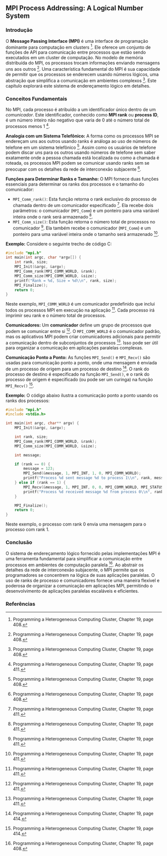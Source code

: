## MPI Process Addressing: A Logical Number System

### Introdução
O **Message Passing Interface (MPI)** é uma interface de programação dominante para computação em clusters [^408]. Ele oferece um conjunto de funções de API para comunicação entre processos que estão sendo executados em um cluster de computação. No modelo de memória distribuída do MPI, os processos trocam informações enviando mensagens uns aos outros [^408]. Uma característica fundamental do MPI é sua capacidade de permitir que os processos se enderecem usando números lógicos, uma abstração que simplifica a comunicação em ambientes complexos [^408]. Este capítulo explorará este sistema de endereçamento lógico em detalhes.

### Conceitos Fundamentais
No MPI, cada processo é atribuído a um identificador único dentro de um *comunicador*. Este identificador, conhecido como **MPI rank** ou **process ID**, é um número inteiro não negativo que varia de 0 até o número total de processos menos 1 [^411].

**Analogia com um Sistema Telefônico:**
A forma como os processos MPI se endereçam uns aos outros usando ranks é análoga ao uso de números de telefone em um sistema telefônico [^408]. Assim como os usuários de telefone podem discar uns para os outros usando números de telefone sem saber exatamente onde a pessoa chamada está localizada ou como a chamada é roteada, os processos MPI podem se comunicar usando ranks sem se preocupar com os detalhes da rede de interconexão subjacente [^408].

**Funções para Determinar Ranks e Tamanho:**
O MPI fornece duas funções essenciais para determinar os ranks dos processos e o tamanho do comunicador:
*   `MPI_Comm_rank()`: Esta função retorna o rank exclusivo do processo de chamada dentro de um comunicador especificado [^411]. Ela recebe dois parâmetros: o comunicador (`MPI_Comm`) e um ponteiro para uma variável inteira onde o rank será armazenado [^411].
*   `MPI_Comm_size()`: Esta função retorna o número total de processos no comunicador [^411]. Ela também recebe o comunicador (`MPI_Comm`) e um ponteiro para uma variável inteira onde o tamanho será armazenado [^411].

**Exemplo:**
Considere o seguinte trecho de código C:
```c
#include "mpi.h"
int main(int argc, char *argv[]) {
    int rank, size;
    MPI_Init(&argc, &argv);
    MPI_Comm_rank(MPI_COMM_WORLD, &rank);
    MPI_Comm_size(MPI_COMM_WORLD, &size);
    printf("Rank = %d, Size = %d\\n", rank, size);
    MPI_Finalize();
    return 0;
}
```
Neste exemplo, `MPI_COMM_WORLD` é um comunicador predefinido que inclui todos os processos MPI em execução na aplicação [^411]. Cada processo irá imprimir seu rank e o número total de processos.

**Comunicadores:**
Um **comunicador** define um grupo de processos que podem se comunicar entre si [^411]. O `MPI_COMM_WORLD` é o comunicador padrão, mas os aplicativos MPI podem criar comunicadores adicionais para permitir a comunicação dentro de subconjuntos de processos [^411]. Isso pode ser útil para organizar a comunicação em aplicações paralelas complexas.

**Comunicação Ponto a Ponto:**
As funções `MPI_Send()` e `MPI_Recv()` são usadas para comunicação ponto a ponto, onde uma mensagem é enviada de um processo de origem para um processo de destino [^414]. O rank do processo de destino é especificado na função `MPI_Send()`, e o rank do processo de origem é especificado (ou pode ser um curinga) na função `MPI_Recv()` [^414].

**Exemplo:**
O código abaixo ilustra a comunicação ponto a ponto usando os ranks dos processos:
```c
#include "mpi.h"
#include <stdio.h>

int main(int argc, char** argv) {
    MPI_Init(&argc, &argv);

    int rank, size;
    MPI_Comm_rank(MPI_COMM_WORLD, &rank);
    MPI_Comm_size(MPI_COMM_WORLD, &size);

    int message;

    if (rank == 0) {
        message = 123;
        MPI_Send(&message, 1, MPI_INT, 1, 0, MPI_COMM_WORLD);
        printf("Process %d sent message %d to process 1\\n", rank, message);
    } else if (rank == 1) {
        MPI_Recv(&message, 1, MPI_INT, 0, 0, MPI_COMM_WORLD, MPI_STATUS_IGNORE);
        printf("Process %d received message %d from process 0\\n", rank, message);
    }

    MPI_Finalize();
    return 0;
}
```
Neste exemplo, o processo com rank 0 envia uma mensagem para o processo com rank 1.

### Conclusão
O sistema de endereçamento lógico fornecido pelas implementações MPI é uma ferramenta fundamental para simplificar a comunicação entre processos em ambientes de computação paralela [^408]. Ao abstrair os detalhes da rede de interconexão subjacente, o MPI permite que os programadores se concentrem na lógica de suas aplicações paralelas. O uso de ranks de processo e comunicadores fornece uma maneira flexível e poderosa de organizar a comunicação em aplicações MPI, permitindo o desenvolvimento de aplicações paralelas escaláveis e eficientes.

### Referências
[^408]: Programming a Heterogeneous Computing Cluster, Chapter 19, page 408.
[^411]: Programming a Heterogeneous Computing Cluster, Chapter 19, page 411.
[^414]: Programming a Heterogeneous Computing Cluster, Chapter 19, page 414.
<!-- END -->